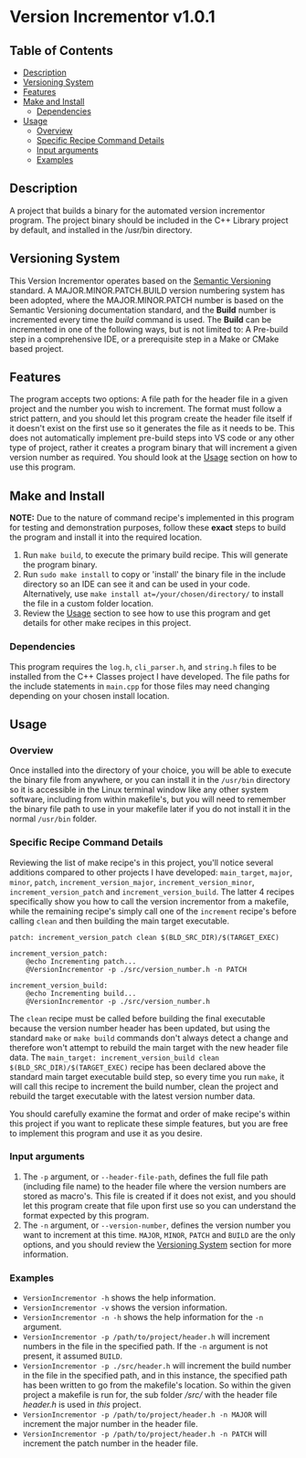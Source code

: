 # Version Incrementor v1.0.1

## Table of Contents

- [Description](#description)
- [Versioning System](#versioning-system)
- [Features](#features)
- [Make and Install](#make-and-install)
    - [Dependencies](#dependancies)
- [Usage](#usage)
    - [Overview](#overview)
    - [Specific Recipe Command Details](#specific-recipe-command-details)
    - [Input arguments](#input-arguments)
    - [Examples](#examples)

## Description

A project that builds a binary for the automated version incrementor program. The project binary should be included in the C++ Library project by default, and installed in the /usr/bin directory.

## Versioning System

This Version Incrementor operates based on the [Semantic Versioning](https://github.com/semver/semver/blob/master/semver.md) standard. A MAJOR.MINOR.PATCH.BUILD version numbering system has been adopted, where the MAJOR.MINOR.PATCH number is based on the Semantic Versioning documentation standard, and the **Build** number is incremented every time the _build_ command is used. The **Build** can be incremented in one of the following ways, but is not limited to: A Pre-build step in a comprehensive IDE, or a prerequisite step in a Make or CMake based project.

## Features

The program accepts two options: A file path for the header file in a given project and the number you wish to increment. The format must follow a strict pattern, and you should let this program create the header file itself if it doesn't exist on the first use so it generates the file as it needs to be. This does not automatically implement pre-build steps into VS code or any other type of project, rather it creates a program binary that will increment a given version number as required. You should look at the [Usage](#usage) section on how to use this program.

## Make and Install

**NOTE:** Due to the nature of command recipe's implemented in this program for testing and demonstration purposes, follow these **exact** steps to build the program and install it into the required location.

1. Run `make build`, to execute the primary build recipe. This will generate the program binary.
2. Run `sudo make install` to copy or 'install' the binary file in the include directory so an IDE can see it and can be used in your code. Alternatively, use `make install at=/your/chosen/directory/` to install the file in a custom folder location.
3. Review the [Usage](#usage) section to see how to use this program and get details for other make recipes in this project.

### Dependencies

This program requires the `log.h`, `cli_parser.h`, and `string.h` files to be installed from the C++ Classes project I have developed. The file paths for the include statements in `main.cpp` for those files may need changing depending on your chosen install location.

## Usage

### Overview

Once installed into the directory of your choice, you will be able to execute the binary file from anywhere, or you can install it in the `/usr/bin` directory so it is accessible in the Linux terminal window like any other system software, including from within makefile's, but you will need to remember the binary file path to use in your makefile later if you do not install it in the normal `/usr/bin` folder.

### Specific Recipe Command Details

Reviewing the list of make recipe's in this project, you'll notice several additions compared to other projects I have developed: `main_target`, `major`, `minor`, `patch`, `increment_version_major`, `increment_version_minor`, `increment_version_patch` and `increment_version_build`. The latter 4 recipes specifically show you how to call the version incrementor from a makefile, while the remaining recipe's simply call one of the `increment` recipe's before calling `clean` and then building the main target executable.

```
patch: increment_version_patch clean $(BLD_SRC_DIR)/$(TARGET_EXEC)

increment_version_patch:
	@echo Incrementing patch...
	@VersionIncrementor -p ./src/version_number.h -n PATCH

increment_version_build:
	@echo Incrementing build...
	@VersionIncrementor -p ./src/version_number.h
```

The `clean` recipe must be called before building the final executable because the version number header has been updated, but using the standard `make` or `make build` commands don't always detect a change and therefore won't attempt to rebuild the main target with the new header file data. The `main_target: increment_version_build clean $(BLD_SRC_DIR)/$(TARGET_EXEC)` recipe has been declared above the standard main target executable build step, so every time you run `make`, it will call this recipe to increment the build number, clean the project and rebuild the target executable with the latest version number data.

You should carefully examine the format and order of make recipe's within this project if you want to replicate these simple features, but you are free to implement this program and use it as you desire.

### Input arguments

1. The `-p` argument, or `--header-file-path`, defines the full file path (including file name) to the header file where the version numbers are stored as macro's. This file is created if it does not exist, and you should let this program create that file upon first use so you can understand the format expected by this program.
2. The `-n` argument, or `--version-number`, defines the version number you want to increment at this time. `MAJOR`, `MINOR`, `PATCH` and `BUILD` are the only options, and you should review the [Versioning System](#versioning-system) section for more information.

### Examples

- `VersionIncrementor -h` shows the help information.
- `VersionIncrementor -v` shows the version information.
- `VersionIncrementor -n -h` shows the help information for the `-n` argument.
- `VersionIncrementor -p /path/to/project/header.h` will increment numbers in the file in the specified path. If the `-n` argument is not present, it assumed `BUILD`.
- `VersionIncrementor -p ./src/header.h` will increment the build number in the file in the specified path, and in this instance, the specified path has been written to go from the makefile's location. So within the given project a makefile is run for, the sub folder _/src/_ with the header file _header.h_ is used in _this_ project.
- `VersionIncrementor -p /path/to/project/header.h -n MAJOR` will increment the major number in the header file.
- `VersionIncrementor -p /path/to/project/header.h -n PATCH` will increment the patch number in the header file.
